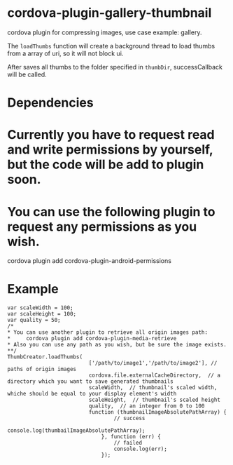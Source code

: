 # cordova-plugin-gallery-thumbnail

cordova plugin for compressing images, use case example: gallery.

The `loadThumbs` function will create a background thread to load thumbs from a array of uri, so it will not block ui.

After saves all thumbs to the folder specified in `thumbDir`, successCallback will be called.

# Dependencies

  # Currently you have to request read and write permissions by yourself, but the code will be add to plugin soon.
  # You can use the following plugin to request any permissions as you wish.
  cordova plugin add cordova-plugin-android-permissions


# Example

    var scaleWidth = 100;
    var scaleHeight = 100;
    var quality = 50;
    /*
    * You can use another plugin to retrieve all origin images path:
    *     cordova plugin add cordova-plugin-media-retrieve
    * Also you can use any path as you wish, but be sure the image exists.
    **/
    ThumbCreator.loadThumbs(
                              ['/path/to/image1','/path/to/image2'], // paths of origin images
                              cordova.file.externalCacheDirectory,  // a directory which you want to save generated thumbnails
                              scaleWidth,  // thumbnail's scaled width, whiche should be equal to your display element's width
                              scaleHeight,  // thumbnail's scaled height
                              quality,  // an integer from 0 to 100
                              function (thumbnailImageAbsolutePathArray) {
                                      // success
                                      console.log(thumbailImageAbsolutePathArray);
                                  }, function (err) {
                                      // failed
                                      console.log(err);
                                  });
